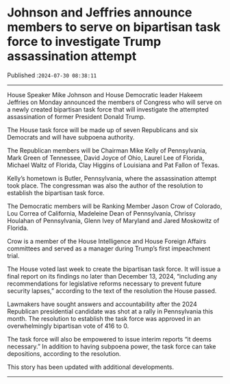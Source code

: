 # Johnson and Jeffries announce members to serve on bipartisan task force to investigate Trump assassination attempt

Published :`2024-07-30 08:38:11`

---

House Speaker Mike Johnson and House Democratic leader Hakeem Jeffries on Monday announced the members of Congress who will serve on a newly created bipartisan task force that will investigate the attempted assassination of former President Donald Trump.

The House task force will be made up of seven Republicans and six Democrats and will have subpoena authority.

The Republican members will be Chairman Mike Kelly of Pennsylvania, Mark Green of Tennessee, David Joyce of Ohio, Laurel Lee of Florida, Michael Waltz of Florida, Clay Higgins of Louisiana and Pat Fallon of Texas.

Kelly’s hometown is Butler, Pennsylvania, where the assassination attempt took place. The congressman was also the author of the resolution to establish the bipartisan task force.

The Democratic members will be Ranking Member Jason Crow of Colorado, Lou Correa of California, Madeleine Dean of Pennsylvania, Chrissy Houlahan of Pennsylvania, Glenn Ivey of Maryland and Jared Moskowitz of Florida.

Crow is a member of the House Intelligence and House Foreign Affairs committees and served as a manager during Trump’s first impeachment trial.

The House voted last week to create the bipartisan task force. It will issue a final report on its findings no later than December 13, 2024, “including any recommendations for legislative reforms necessary to prevent future security lapses,” according to the text of the resolution the House passed.

Lawmakers have sought answers and accountability after the 2024 Republican presidential candidate was shot at a rally in Pennsylvania this month. The resolution to establish the task force was approved in an overwhelmingly bipartisan vote of 416 to 0.

The task force will also be empowered to issue interim reports “it deems necessary.” In addition to having subpoena power, the task force can take depositions, according to the resolution.

This story has been updated with additional developments.

---

